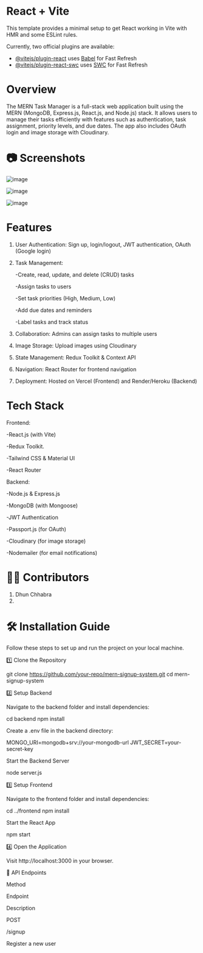 # React + Vite

This template provides a minimal setup to get React working in Vite with HMR and some ESLint rules.

Currently, two official plugins are available:

- [@vitejs/plugin-react](https://github.com/vitejs/vite-plugin-react/blob/main/packages/plugin-react/README.md) uses [Babel](https://babeljs.io/) for Fast Refresh
- [@vitejs/plugin-react-swc](https://github.com/vitejs/vite-plugin-react-swc) uses [SWC](https://swc.rs/) for Fast Refresh



# Overview

The MERN Task Manager is a full-stack web application built using the MERN (MongoDB, Express.js, React.js, and Node.js) stack. It allows users to manage their tasks efficiently with features such as authentication, task assignment, priority levels, and due dates. The app also includes OAuth login and image storage with Cloudinary.

# 📷 Screenshots

![image](https://github.com/user-attachments/assets/fff8f390-65a5-42b0-86e4-36128fd4be7d)

![image](https://github.com/user-attachments/assets/0fb68509-f2a2-40d4-add0-e7f91873f801)

![image](https://github.com/user-attachments/assets/ea84f2a1-1303-4076-818e-9d70e51b21e8)



# Features

1. User Authentication: Sign up, login/logout, JWT authentication, OAuth (Google login)

2. Task Management:

   -Create, read, update, and delete (CRUD) tasks
   
   -Assign tasks to users
   
   -Set task priorities (High, Medium, Low)
   
   -Add due dates and reminders
   
   -Label tasks and track status

4. Collaboration: Admins can assign tasks to multiple users

5. Image Storage: Upload images using Cloudinary

6. State Management: Redux Toolkit & Context API

7. Navigation: React Router for frontend navigation

8. Deployment: Hosted on Vercel (Frontend) and Render/Heroku (Backend)


# Tech Stack

Frontend:

-React.js (with Vite)

-Redux Toolkit.

-Tailwind CSS & Material UI

-React Router

Backend:

-Node.js & Express.js

-MongoDB (with Mongoose)

-JWT Authentication

-Passport.js (for OAuth)

-Cloudinary (for image storage)

-Nodemailer (for email notifications)




# 👨‍💻 Contributors

1. Dhun Chhabra
2. 

# 🛠️ Installation Guide

Follow these steps to set up and run the project on your local machine.

1️⃣ Clone the Repository

git clone https://github.com/your-repo/mern-signup-system.git
cd mern-signup-system

2️⃣ Setup Backend

Navigate to the backend folder and install dependencies:

cd backend
npm install

Create a .env file in the backend directory:

MONGO_URI=mongodb+srv://your-mongodb-url
JWT_SECRET=your-secret-key

Start the Backend Server

node server.js

3️⃣ Setup Frontend

Navigate to the frontend folder and install dependencies:

cd ../frontend
npm install

Start the React App

npm start

4️⃣ Open the Application

Visit http://localhost:3000 in your browser.

📜 API Endpoints

Method

Endpoint

Description

POST

/signup

Register a new user


